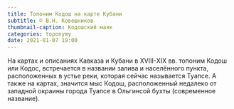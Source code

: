 ```yaml
---
title: Топоним Кодош на карте Кубани
subtitle: © В.Н. Ковешников
thumbnail-caption: Кодошский маяк
categories: toponymy
date: 2021-01-07 19:00
---
```

На картах и описаниях Кавказа и Кубани в ХVIII-ХIХ вв. топоним Кодош или Кодос, встречается в названии залива и населённого пункта, расположенных в устье реки, которая сейчас называется Туапсе. А также на картах, значится мыс Кодош, расположенный недалеко от западной окраины города Туапсе в Ольгинсой бухты (современное название).

